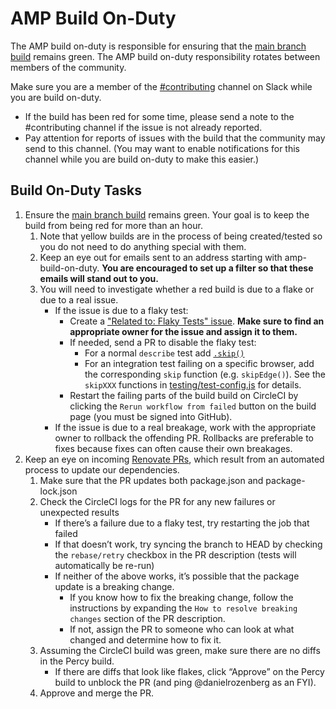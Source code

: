 # AMP Build On-Duty

The AMP build on-duty is responsible for ensuring that the [main branch build](https://app.circleci.com/pipelines/github/ampproject/amphtml?branch=main) remains green. The AMP build on-duty responsibility rotates between members of the community.

Make sure you are a member of the [#contributing](https://amphtml.slack.com/messages/C9HRJ1GPN) channel on Slack while you are build on-duty.

-   If the build has been red for some time, please send a note to the #contributing channel if the issue is not already reported.
-   Pay attention for reports of issues with the build that the community may send to this channel. (You may want to enable notifications for this channel while you are build on-duty to make this easier.)

## Build On-Duty Tasks

1. Ensure the [main branch build](https://app.circleci.com/pipelines/github/ampproject/amphtml?branch=main) remains green. Your goal is to keep the build from being red for more than an hour.
    1. Note that yellow builds are in the process of being created/tested so you do not need to do anything special with them.
    2. Keep an eye out for emails sent to an address starting with amp-build-on-duty. **You are encouraged to set up a filter so that these emails will stand out to you.**
    3. You will need to investigate whether a red build is due to a flake or due to a real issue.
        - If the issue is due to a flaky test:
            - Create a ["Related to: Flaky Tests" issue](https://github.com/ampproject/amphtml/issues?q=is%3Aopen+is%3Aissue+label%3A%22Related+to%3A+Flaky+Tests%22). **Make sure to find an appropriate owner for the issue and assign it to them.**
            - If needed, send a PR to disable the flaky test:
                - For a normal `describe` test add [`.skip()`](https://mochajs.org/#inclusive-tests)
                - For an integration test failing on a specific browser, add the corresponding `skip` function (e.g. `skipEdge()`). See the `skipXXX` functions in [testing/test-config.js](https://github.com/ampproject/amphtml/blob/main/testing/test-config.js) for details.
            - Restart the failing parts of the build build on CircleCI by clicking the `Rerun workflow from failed` button on the build page (you must be signed into GitHub).
        - If the issue is due to a real breakage, work with the appropriate owner to rollback the offending PR. Rollbacks are preferable to fixes because fixes can often cause their own breakages.
2. Keep an eye on incoming [Renovate PRs](https://github.com/ampproject/amphtml/pulls/renovate-bot), which result from an automated process to update our dependencies.
    1. Make sure that the PR updates both package.json and package-lock.json
    2. Check the CircleCI logs for the PR for any new failures or unexpected results
        - If there’s a failure due to a flaky test, try restarting the job that failed
        - If that doesn’t work, try syncing the branch to HEAD by checking the `rebase/retry` checkbox in the PR description (tests will automatically be re-run)
        - If neither of the above works, it’s possible that the package update is a breaking change.
            - If you know how to fix the breaking change, follow the instructions by expanding the `How to resolve breaking changes` section of the PR description.
            - If not, assign the PR to someone who can look at what changed and determine how to fix it.
    3. Assuming the CircleCI build was green, make sure there are no diffs in the Percy build.
        - If there are diffs that look like flakes, click “Approve” on the Percy build to unblock the PR (and ping @danielrozenberg as an FYI).
    4. Approve and merge the PR.
